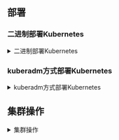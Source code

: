 ## 部署

### 二进制部署Kubernetes

<details>
<summary>二进制部署Kubernetes</summary>

> 

准备环境

```
1、关闭防⽕墙和selinux
2、关闭交换空间：
临时关闭：swapoff -a
永久关闭：
vi /etc/fstab
找到如下内容：注释或删除
#/dev/sdX none swap sw 0 0
3、做域名解析
vi etc/hosts
192.168.209.143 k8s-master
192.168.209.11 k8s-node1
192.168.209.12 k8s-node2
```

#### k8s-master

<details>
<summary>k8s-master</summary>

> 

1、下载cfssl工具

```
wget https://pkg.cfssl.org/R1.2/cfssl_linux-amd64
wget https://pkg.cfssl.org/R1.2/cfssljson_linux-amd64
wget https://pkg.cfssl.org/R1.2/cfssl-certinfo_linux-amd64
```

1-1、授予权限

```
chmod +x cfssl_linux-amd64 cfssljson_linux-amd64 cfssl-certinfo_linux-amd64
```

1-2、移动目录

```
mv cfssl_linux-amd64 /usr/local/bin/cfssl
mv cfssljson_linux-amd64 /usr/local/bin/cfssljson
mv cfssl-certinfo_linux-amd64 /usr/local/bin/cfssl-certinfo
```

1-3、生成etcd证书

```
mkdir cert
cd cert/
```

> vim ca-config.json

```
{
 "signing": {
   "default": {
     "expiry": "87600h"
   },
   "profiles": {
     "www": {
       "expiry": "87600h",
       "usages": [
         "signing",
         "key encipherment",
         "server auth",
         "client auth"
       ]
     }
   }
 }
}
```

> vim ca-csr.json

```
{
    "CN": "etcd CA",
    "key": {
        "algo": "rsa",
        "size": 2048
    },
    "names": [
        {
            "C": "CN",
            "L": "Beijing",
            "ST": "Beijing"
        }
    ]
}
```

> vim server-csr.json

```
{
    "CN": "etcd",
    "hosts": [
        "192.168.209.143",
        "192.168.209.11",
        "192.168.209.12"
    ],
    "key": {
        "algo": "rsa",
        "size": 2048
    },
    "names": [
        {
            "C": "CN",
            "L": "BeiJing",
            "ST": "BeiJing"
        }
    ]
}
```

1-4、生成ca证书

```
cfssl gencert -initca ca-csr.json | cfssljson -bare ca -
```

```
cfssl gencert -ca=ca.pem -ca-key=ca-key.pem -config=ca-config.json -profile=www server-csr.json | cfssljson -bare server
```

```
效果示例：
[root@k8s-master cert] ls *pem
ca-key.pem ca.pem server-key.pem server.pem

server.pem 要用的证书
server-key.pem 要用的私钥
```

</details>

#### k8s-master & k8s-node

<details>
<summary>k8s-master & k8s-node</summary>

> 

1、安装Etcd

```
wget https://github.com/etcd-io/etcd/releases/download/v3.2.12/etcd-v3.2.12-linux-amd64.tar.gz
```

```
mkdir /opt/etcd/{bin,cfg,ssl} -p 
tar zxvf etcd-v3.2.12-linux-amd64.tar.gz
mv etcd-v3.2.12-linux-amd64/{etcd,etcdctl} /opt/etcd/bin/
```

1-1、编写配置文件

> vim /opt/etcd/cfg/etcd

```
#[Member]
ETCD_NAME="etcd01"
ETCD_DATA_DIR="/var/lib/etcd/default.etcd"
ETCD_LISTEN_PEER_URLS="https://192.168.209.143:2380"
ETCD_LISTEN_CLIENT_URLS="https://192.168.209.143:2379"
#[Clustering]
ETCD_INITIAL_ADVERTISE_PEER_URLS="https://192.168.209.143:2380"
ETCD_ADVERTISE_CLIENT_URLS="https://192.168.209.143:2379"
ETCD_INITIAL_CLUSTER="etcd01=https://192.168.209.143:2380,etcd02=https://192.168.209.11:2380,etcd03=https://192.168.209.12:2380"
ETCD_INITIAL_CLUSTER_TOKEN="etcd-cluster"
ETCD_INITIAL_CLUSTER_STATE="new"
```

**解释：**

```
#[Member]
ETCD_NAME="etcd01" #节点名称，各个节点不能相同
ETCD_DATA_DIR="/var/lib/etcd/default.etcd"
ETCD_LISTEN_PEER_URLS="https://192.168.209.143:2380" #写每个节点自己的ip
ETCD_LISTEN_CLIENT_URLS="https://192.168.209.143:2379" #写每个节点自己的ip
#[Clustering]
ETCD_INITIAL_ADVERTISE_PEER_URLS="https://192.168.209.143:2380" #写每个节点的ip
ETCD_ADVERTISE_CLIENT_URLS="https://192.168.209.143:2379" #写每个节点的ip
ETCD_INITIAL_CLUSTER="etcd01=https://192.168.209.143:2380,etcd02=https://192.168.209.11:2380,etcd03=https://192.168.209.12:2380"
ETCD_INITIAL_CLUSTER_TOKEN="etcd-cluster"
ETCD_INITIAL_CLUSTER_STATE="new"

* ETCD_NAME 节点名称,每个节点名称不⼀样
* ETCD_DATA_DIR 存储数据⽬录(他是⼀个数据库，不是存在内存的，存在硬盘中的，所有和k8s
有关的信息都会存到etcd⾥面的)
* ETCD_LISTEN_PEER_URLS 集群通信监听地址
* ETCD_LISTEN_CLIENT_URLS 客户端访问监听地址
* ETCD_INITIAL_ADVERTISE_PEER_URLS 集群通告地址
* ETCD_ADVERTISE_CLIENT_URLS 客户端通告地址
* ETCD_INITIAL_CLUSTER 集群节点地址
* ETCD_INITIAL_CLUSTER_TOKEN 集群Token
* ETCD_INITIAL_CLUSTER_STATE 加⼊集群的当前状态，new是新集群，existing表示加⼊已有集群
```

1-2、配置systemctl管理Etcd

> vim /usr/lib/systemd/system/etcd.service

```
[Unit]
Description=Etcd Server
After=network.target
After=network-online.target
Wants=network-online.target
[Service]
Type=notify
EnvironmentFile=/opt/etcd/cfg/etcd
ExecStart=/opt/etcd/bin/etcd \
--name=${ETCD_NAME} \
--data-dir=${ETCD_DATA_DIR} \
--listen-peer-urls=${ETCD_LISTEN_PEER_URLS} \
--listen-client-urls=${ETCD_LISTEN_CLIENT_URLS},http://127.0.0.1:2379 \
--advertise-client-urls=${ETCD_ADVERTISE_CLIENT_URLS} \
--initial-advertise-peer-urls=${ETCD_INITIAL_ADVERTISE_PEER_URLS} \
--initial-cluster=${ETCD_INITIAL_CLUSTER} \
--initial-cluster-token=${ETCD_INITIAL_CLUSTER_TOKEN} \
--initial-cluster-state=new \
--cert-file=/opt/etcd/ssl/server.pem \
--key-file=/opt/etcd/ssl/server-key.pem \
--peer-cert-file=/opt/etcd/ssl/server.pem \
--peer-key-file=/opt/etcd/ssl/server-key.pem \
--trusted-ca-file=/opt/etcd/ssl/ca.pem \
--peer-trusted-ca-file=/opt/etcd/ssl/ca.pem
Restart=on-failure
LimitNOFILE=65536
[Install]
WantedBy=multi-user.target
```

1、k8s-master传输证书

```
cd /root/cert/
cp ca*pem server*pem /opt/etcd/ssl
scp ca*pem server*pem k8s-node1:/opt/etcd/ssl
scp ca*pem server*pem k8s-node2:/opt/etcd/ssl
```

2、全部设置开机启动

```
systemctl daemon-reload
systemctl start etcd
systemctl enable etcd
```

3、检查Etcd集群状态

```
/opt/etcd/bin/etcdctl --ca-file=/opt/etcd/ssl/ca.pem --cert-file=/opt/etcd/ssl/server.pem --key-file=/opt/etcd/ssl/server-key.pem --endpoints="https://192.168.209.143:2379,https://192.168.209.11:2379,https://192.168.209.12:2379" cluster-health
```

**成功示例：**

```
member 7bf5e8410987571e is healthy: got healthy result from https://192.168.209.12:2379
member b9b1e4107f37b0bc is healthy: got healthy result from https://192.168.209.11:2379
member b9e4274e43b72901 is healthy: got healthy result from https://192.168.209.143:2379
cluster is healthy
```

</details>

#### 部署flannel网络插件

<details>
<summary>部署flannel网络插件</summary>

> 

> 在node节点部署，如果没有在master部署应用，那就不要在master部署flannel，他是用来给所有 的容器用来通信的。

1、将生成的证书copy到剩下的机器上面

```
scp -r /root/cert/ k8s-node1:/root/
```

```
cd cert
```

2、使用 etcdctl 命令设置 flannel 的网络配置在 etcd 中

```
/opt/etcd/bin/etcdctl --ca-file=ca.pem --cert-file=server.pem --key-file=server-key.pem --endpoints="https://192.168.209.143:2379,https://192.168.209.11:2379,https://192.168.209.12:2379" set /coreos.com/network/config '{ "Network": "172.17.0.0/16", "Backend": { "Type": "vxlan" } }'
```

**以下步骤在规划的每个node节点都操作。**

3、下载Flannel插件安装包

```
wget https://github.com/coreos/flannel/releases/download/v0.10.0/flannel-v0.10.0-linux-amd64.tar.gz
tar zxvf flannel-v0.10.0-linux-amd64.tar.gz
mkdir -pv /opt/kubernetes/bin
mv flanneld mk-docker-opts.sh /opt/kubernetes/bin
```

4、配置Flannel

```
mkdir -p /opt/kubernetes/cfg/
vim /opt/kubernetes/cfg/flanneld
```

```
cat /opt/kubernetes/cfg/flanneld

FLANNEL_OPTIONS="--etcd-endpoints=https://192.168.209.143:2379,https://192.168.209.11:2379,https://192.168.209.12:2379 -etcd-cafile=/opt/etcd/ssl/ca.pem -etcd-certfile=/opt/etcd/ssl/server.pem -etcd-keyfile=/opt/etcd/ssl/server-key.pem"
```

5、配置systemctl启动Flannel

```
vim /usr/lib/systemd/system/flanneld.service

[Unit]
Description=Flanneld overlay address etcd agent
After=network-online.target network.target
Before=docker.service
[Service]
Type=notify
EnvironmentFile=/opt/kubernetes/cfg/flanneld
ExecStart=/opt/kubernetes/bin/flanneld --ip-masq $FLANNEL_OPTIONS
ExecStartPost=/opt/kubernetes/bin/mk-docker-opts.sh -k DOCKER_NETWORK_OPTIONS -d /run/flannel/subnet.env
Restart=on-failure

[Install]
WantedBy=multi-user.target
```

6、配置Docker的启动项

> 配置Docker启动指定⼦网段：可以将源文件直接覆盖掉

```
vim /usr/lib/systemd/system/docker.service

[Unit]
Description=Docker Application Container Engine
Documentation=https://docs.docker.com
After=network-online.target firewalld.service
Wants=network-online.target
[Service]
Type=notify
EnvironmentFile=/run/flannel/subnet.env
ExecStart=/usr/bin/dockerd $DOCKER_NETWORK_OPTIONS
ExecReload=/bin/kill -s HUP $MAINPID
LimitNOFILE=infinity
LimitNPROC=infinity
LimitCORE=infinity
TimeoutStartSec=0
Delegate=yes
KillMode=process
Restart=on-failure
StartLimitBurst=3
StartLimitInterval=60s
[Install]
WantedBy=multi-user.target
```

7、重启flannel和docker

```
systemctl daemon-reload
systemctl start flanneld
systemctl enable flanneld etcd docker
systemctl restart docker
```

8、测试

```
node1 :
$ ip -a
找到docker的地址，去node2 ping

node2 :
$ ip -a
找到docker 地址  去node1 ping
```

</details>

#### 在Master节点部署组件

<details>
<summary>在Master节点部署组件</summary>

> 

##### 准备证书

<details>
<summary>准备证书</summary>

> 

> 部署Kubernetes之前⼀定要确保etcd、flannel、docker是正常工作的，否则先解决问题再继续。
> 检查etcd：
> /opt/etcd/bin/etcdctl --ca-file=/opt/etcd/ssl/ca.pem --cert-file=/opt/etcd/ssl/server.pem --key-file=/opt/etcd/ssl/server-key.pem --endpoints="https://192.168.209.143:2379,https://192.168.209.11:2379,https://192.168.209.12:2379" cluster-health

1、生成证书（给api-server创建的证书，别的服务访问api-server的时候需要通过证书认证
）

```
mkdir -p /opt/crt/
cd /opt/crt/
vim ca-config.json

{
    "signing": {
        "default": {
            "expiry": "87600h"
        },
        "profiles": {
            "kubernetes": {
                "expiry": "87600h",
                "usages": [
                    "signing",
                    "key encipherment",
                    "server auth",
                    "client auth"
                ]
            }
        }
    }
}
```

```
vim ca-csr.json  #定义生产签名所需要的信息参数

{
    "CN": "kubernetes",
    "key": {
        "algo": "rsa",
        "size": 2048
    },
    "names": [
        {
            "C": "CN",
            "L": "Beijing",
            "ST": "Beijing",
            "O": "k8s",
            "OU": "System"
        }
    ]
}
```

2、生产ca证书和私钥

```
cfssl gencert -initca ca-csr.json | cfssljson -bare ca -
```

3、生成apiserver证书

```
vim server-csr.json

{
    "CN": "kubernetes",
    "hosts": [
        "10.0.0.1", 	#这是后⾯dns要使用的虚拟网络的网关，不用改，就用这个切忌
        "127.0.0.1",
        "192.168.209.143", 	# master的IP地址。
        "192.168.209.11",
        "192.168.209.12",
        "kubernetes",
        "kubernetes.default",
        "kubernetes.default.svc",
        "kubernetes.default.svc.cluster",
        "kubernetes.default.svc.cluster.local"
    ],
    "key": {
        "algo": "rsa",
        "size": 2048
    },
    "names": [
        {
            "C": "CN",
            "L": "BeiJing",
            "ST": "BeiJing",
            "O": "k8s",
            "OU": "System"
        }
    ]
}
```

```
cfssl gencert -ca=ca.pem -ca-key=ca-key.pem -config=ca-config.json -profile=kubernetes server-csr.json | cfssljson -bare server
```

4、生成kube-proxy证书

```
vim kube-proxy-csr.json

{
    "CN": "system:kube-proxy",
    "hosts": [],
    "key": {
        "algo": "rsa",
        "size": 2048
    },
    "names": [
        {
            "C": "CN",
            "L": "BeiJing",
            "ST": "BeiJing",
            "O": "k8s",
            "OU": "System"
        }
    ]
}
```

```
cfssl gencert -ca=ca.pem -ca-key=ca-key.pem -config=ca-config.json -profile=kubernetes kube-proxy-csr.json | cfssljson -bare kube-proxy
```

最终效果：

```
[root@master crt]# ls *.pem

ca-key.pem  ca.pem  kube-proxy-key.pem  kube-proxy.pem  server-key.pem  server.pem
```

</details>

##### master节点部署apiserver组件

<details>
<summary>master节点部署apiserver组件</summary>

> 

1、下载二进制包

```
wget https://dl.k8s.io/v1.11.10/kubernetes-server-linux-amd64.tar.gz
mkdir /opt/kubernetes/{bin,cfg,ssl} -pv
tar zxvf kubernetes-server-linux-amd64.tar.gz

cd kubernetes/server/bin
cp kube-apiserver kube-scheduler kube-controller-manager kubectl /opt/kubernetes/bin

因为在本机生成的证书 直接拷贝即可
cp /opt/crt/*.pem /opt/kubernetes/ssl/
```

2、创建token文件

```
cd /opt/kubernetes/cfg/
vim token.csv

674c457d4dcf2eefe4920d7dbb6b0ddc,kubelet-bootstrap,10001,"system:kubelet-bootstrap"
第⼀列：随机字符串，自⼰可生成
第二列：用户名
第三列：UID
第四列：用户组
```

3、创建apiserver配置文件

```
cd /opt/kubernetes/cfg
vim kube-apiserver	#不要有多余空格换行等

KUBE_APISERVER_OPTS="--logtostderr=true \
--v=4 \
--etcd-servers=https://192.168.209.143:2379,https://192.168.209.11:2379,https://192.168.209.12:2379 \
--bind-address=192.168.209.143 \#master的ip地址，就是安装api-server的机器地址
--secure-port=6443 \
--advertise-address=192.168.209.143 \
--allow-privileged=true \
--service-cluster-ip-range=10.0.0.0/24 \ #这里就用这个网段切记不要修改
--enable-admission-plugins=NamespaceLifecycle,LimitRanger,ServiceAccount,ResourceQuota,NodeRestriction \
--authorization-mode=RBAC,Node \
--enable-bootstrap-token-auth \
--token-auth-file=/opt/kubernetes/cfg/token.csv \
--service-node-port-range=30000-50000 \
--tls-cert-file=/opt/kubernetes/ssl/server.pem \
--tls-private-key-file=/opt/kubernetes/ssl/server-key.pem \
--client-ca-file=/opt/kubernetes/ssl/ca.pem \
--service-account-key-file=/opt/kubernetes/ssl/ca-key.pem \
--etcd-cafile=/opt/etcd/ssl/ca.pem \
--etcd-certfile=/opt/etcd/ssl/server.pem \
--etcd-keyfile=/opt/etcd/ssl/server-key.pem"
```

```
参数说明：

* --logtostderr 启用⽇志 
* --v ⽇志等级 
* --etcd-servers etcd集群地址 
* --bind-address 监听地址 
* --secure-port https安全端⼝ 
* --advertise-address 集群通告地址 
* --allow-privileged 启用授权 
* --service-cluster-ip-range Service虚拟IP地址段 
* --enable-admission-plugins 准⼊控制模块 
* --authorization-mode 认证授权，启用RBAC授权和节点自管理 
* --enable-bootstrap-token-auth 启用TLS bootstrap功能，后面会讲到 
* --token-auth-file token文件 
* --service-node-port-range Service Node类型默认分配端⼝范围
```

4、systemd管理apiserver

```
cd /usr/lib/systemd/system
vim kube-apiserver.service

[Unit]
Description=Kubernetes API Server
Documentation=https://github.com/kubernetes/kubernetes

[Service]
EnvironmentFile=-/opt/kubernetes/cfg/kube-apiserver
ExecStart=/opt/kubernetes/bin/kube-apiserver $KUBE_APISERVER_OPTS
Restart=on-failure

[Install]
WantedBy=multi-user.target
```

```
systemctl daemon-reload
systemctl enable kube-apiserver
systemctl start kube-apiserver
systemctl status kube-apiserver
```

</details>

##### master节点部署schduler组件

<details>
<summary>master节点部署schduler组件</summary>

> 

1、创建schduler配置文件

```
vim /opt/kubernetes/cfg/kube-scheduler

KUBE_SCHEDULER_OPTS="--logtostderr=true \
--v=4 \
--master=127.0.0.1:8080 \
--leader-elect"
```

```
参数说明：
* --master 连接本地apiserver
* --leader-elect 当该组件启动多个时，自动选举（HA）
```

2、systemd管理schduler组件

```
cd /usr/lib/systemd/system/
vim kube-scheduler.service

[Unit]
Description=Kubernetes Scheduler
Documentation=https://github.com/kubernetes/kubernetes
[Service]
EnvironmentFile=/opt/kubernetes/cfg/kube-scheduler
ExecStart=/opt/kubernetes/bin/kube-scheduler $KUBE_SCHEDULER_OPTS
Restart=on-failure
[Install]
WantedBy=multi-user.target
```

3、启动

```
systemctl daemon-reload
systemctl enable kube-scheduler
systemctl start kube-scheduler
systemctl status kube-scheduler
```

</details>

##### master节点部署controller-manager组件

<details>
<summary>master节点部署controller-manager组件</summary>

> 

1、创建controller-manager配置文件

```
cd /opt/kubernetes/cfg/
vim kube-controller-manager

KUBE_CONTROLLER_MANAGER_OPTS="--logtostderr=true \
--v=4 \
--master=127.0.0.1:8080 \
--leader-elect=true \
--address=127.0.0.1 \
--service-cluster-ip-range=10.0.0.0/24 \	#这是后⾯dns要使用的虚拟网络，不用改，就用这个 切忌
--cluster-name=kubernetes \
--cluster-signing-cert-file=/opt/kubernetes/ssl/ca.pem \
--cluster-signing-key-file=/opt/kubernetes/ssl/ca-key.pem \
--root-ca-file=/opt/kubernetes/ssl/ca.pem \
--service-account-private-key-file=/opt/kubernetes/ssl/ca-key.pem"
```

2、systemd管理controller-manager组件

```
cd /usr/lib/systemd/system/
vim kube-controller-manager.service

[Unit]
Description=Kubernetes Controller Manager
Documentation=https://github.com/kubernetes/kubernetes
[Service]
EnvironmentFile=-/opt/kubernetes/cfg/kube-controller-manager
ExecStart=/opt/kubernetes/bin/kube-controller-manager $KUBE_CONTROLLER_MANAGER_OPTS
Restart=on-failure
[Install]
WantedBy=multi-user.target
```

3、启动

```
systemctl daemon-reload
systemctl enable kube-controller-manager
systemctl start kube-controller-manager
systemctl status kube-controller-manager.service
```

4、通过kubectl⼯具查看当前集群组件状态

```
[root@master system]# /opt/kubernetes/bin/kubectl get cs
```

效果示例：

```
NAME                 STATUS    MESSAGE              ERROR
controller-manager   Healthy   ok
scheduler            Healthy   ok
etcd-1               Healthy   {"health": "true"}
etcd-0               Healthy   {"health": "true"}
etcd-2               Healthy   {"health": "true"}
```

</details>

</details>

### 在Node节点部署组件

<details>
<summary>在Node节点部署组件</summary>

> 

#### 前置准备

<details>
<summary>前置准备</summary>

> 

**下面这些操作在master节点完成**

1、将kubelet-bootstrap用户绑定到系统集群⻆⾊

```
ln -s /opt/kubernetes/bin/kubectl  /usr/bin/kubectl
```

```
/opt/kubernetes/bin/kubectl create clusterrolebinding kubelet-bootstrap --clusterrole=system:node-bootstrapper --user=kubelet-bootstrap
```

2、创建kubeconfig文件

```
cd /opt/crt/
```

```
KUBE_APISERVER="https://192.168.209.143:6443" 
BOOTSTRAP_TOKEN=674c457d4dcf2eefe4920d7dbb6b0ddc

写你master的ip地址，集群中就写负载均衡的ip地址
```

3、设置集群参数

```
/opt/kubernetes/bin/kubectl config set-cluster kubernetes --certificate-authority=ca.pem --embed-certs=true --server=${KUBE_APISERVER}  --kubeconfig=bootstrap.kubeconfig
```

4、设置客户端认证参数

```
/opt/kubernetes/bin/kubectl config set-credentials kubelet-bootstrap --token=${BOOTSTRAP_TOKEN} --kubeconfig=bootstrap.kubeconfig
```

5、设置上下文参数

```
/opt/kubernetes/bin/kubectl config set-context default  --cluster=kubernetes  --user=kubelet-bootstrap --kubeconfig=bootstrap.kubeconfig
```

6、设置默认上下文

```
/opt/kubernetes/bin/kubectl config use-context default --kubeconfig=bootstrap.kubeconfig
```

7、创建kube-proxy kubeconfig文件

```
/opt/kubernetes/bin/kubectl config set-cluster kubernetes  --certificate-authority=ca.pem  --embed-certs=true  --server=${KUBE_APISERVER}  --kubeconfig=kube-proxy.kubeconfig
```

```
/opt/kubernetes/bin/kubectl config set-credentials kube-proxy  --client-certificate=kube-proxy.pem  --client-key=kube-proxy-key.pem  --embed-certs=true  --kubeconfig=kube-proxy.kubeconfig
```

```
/opt/kubernetes/bin/kubectl config set-context default --cluster=kubernetes --user=kube-proxy --kubeconfig=kube-proxy.kubeconfig
```

```
/opt/kubernetes/bin/kubectl config use-context default --kubeconfig=kube-proxy.kubeconfig
```

**效果示例：**

```
ls *.kubeconfig

bootstrap.kubeconfig kube-proxy.kubeconfig
```

8、将这两个 kubeconfig 文件拷贝到 Node 节点 /opt/kubernetes/cfg ⽬录下

```
scp *.kubeconfig k8s-node1:/opt/kubernetes/cfg/
```

</details>

#### 部署kubelet组件

<details>
<summary>部署kubelet组件</summary>

> 

1、将master中下载的二进制包中的kubelet和kube-proxy拷贝到node节点/opt/kubernetes/bin⽬录下

```
cd /root/kubernetes/server/bin/
scp kubelet kube-proxy k8s-node1:/opt/kubernetes/bin/
```

**下面这些操作在node节点完成**
2、创建kubelet配置文件

```
vim /opt/kubernetes/cfg/kubelet

KUBELET_OPTS="--logtostderr=true \
--v=4 \
--hostname-override=192.168.209.11 \	#每个节点自⼰的ip地址
--kubeconfig=/opt/kubernetes/cfg/kubelet.kubeconfig \
--bootstrap-kubeconfig=/opt/kubernetes/cfg/bootstrap.kubeconfig \
--config=/opt/kubernetes/cfg/kubelet.config \
--cert-dir=/opt/kubernetes/ssl \
--pod-infra-container-image=registry.cn-hangzhou.aliyuncs.com/google-containers/pause-amd64:3.0"	#这个镜像需要提前下载
```

```
下载镜像：
docker pull registry.cn-hangzhou.aliyuncs.com/google-containers/pause-amd64:3.0
```

```
参数说明：
--hostname-override 在集群中显示的主机名
--kubeconfig 指定kubeconfig文件位置，会自动生成
--bootstrap-kubeconfig 指定刚才生成的bootstrap.kubeconfig文件
--cert-dir 颁发证书存放位置
--pod-infra-container-image 管理Pod网络的镜像
```

3、kubelet.config配置

> /opt/kubernetes/cfg/kubelet.config配置

```
vim /opt/kubernetes/cfg/kubelet.config

kind: KubeletConfiguration
apiVersion: kubelet.config.k8s.io/v1beta1
address: 192.168.209.11 #写你机器的ip地址
port: 10250
readOnlyPort: 10255
cgroupDriver: cgroupfs
clusterDNS: ["10.0.0.2"] #不要改，就是这个ip地址
clusterDomain: cluster.local.
failSwapOn: false
authentication:
anonymous:
enabled: true
webhook:
enabled: false
```

4、systemd管理kubelet组件

```
vim /usr/lib/systemd/system/kubelet.service

[Unit]
Description=Kubernetes Kubelet
After=docker.service
Requires=docker.service
[Service]
EnvironmentFile=/opt/kubernetes/cfg/kubelet
ExecStart=/opt/kubernetes/bin/kubelet $KUBELET_OPTS
Restart=on-failure
KillMode=process
[Install]
WantedBy=multi-user.target
```

5、启动kubelet

```
systemctl daemon-reload
systemctl enable kubelet
systemctl start kubelet
```

6、查看申请加入集群的节点

```
/opt/kubernetes/bin/kubectl get csr

NAME                                                   AGE       REQUESTOR           CONDITION
node-csr-3Qm5ndW4_aKjhhWSKhLhSfGw_tq04C6pkTG0gEDLpJ0   11s       kubelet-bootstrap   Pending
node-csr-ldXf2ozPyVVGz8Hs5ND8njKmbQ7kFO5nvVitVPgAKIA   7m        kubelet-bootstrap   Pending
```

7、master审批通过允许加入集群

> 启动后还没加⼊到集群中，需要手动允许该节点才可以。在Master节点查看请求签名的Node

```
/opt/kubernetes/bin/kubectl certificate approve XXXXID

xxxid 指的是上一步的NAME这⼀列
```

8、再次检查证书签名状态

```
/opt/kubernetes/bin/kubectl get csr

NAME                                                   AGE       REQUESTOR           CONDITION
node-csr-3Qm5ndW4_aKjhhWSKhLhSfGw_tq04C6pkTG0gEDLpJ0   3m        kubelet-bootstrap   Approved,Issued
node-csr-ldXf2ozPyVVGz8Hs5ND8njKmbQ7kFO5nvVitVPgAKIA   10m       kubelet-bootstrap   Approved,Issued

输出中可以看到，两个证书签名请求（CSR）的状态都已经变为 Approved,Issued。这意味着这些 CSR 不仅已经被批准，而且相应的证书也已经被签发并可以供节点使用。

现在，可以检查相应的节点是否已经成功加入到 Kubernetes 集群中，并且状态是否为 Ready。使用以下命令来查看集群中的节点状态：
```

9、查看集群节点信息

```
/opt/kubernetes/bin/kubectl get node

NAME             STATUS    ROLES     AGE       VERSION
192.168.209.11   Ready     <none>    3m        v1.11.10
192.168.209.12   Ready     <none>    3m        v1.11.10
```

</details>

#### 部署kube-proxy组件

<details>
<summary>部署kube-proxy组件</summary>

> 

**在所有node节点进行**

1、创建kube-proxy配置文件

```
vim /opt/kubernetes/cfg/kube-proxy

KUBE_PROXY_OPTS="--logtostderr=true \
--v=4 \
--hostname-override=192.168.209.143 \	#写每个node节点ip
--cluster-cidr=10.0.0.0/24 \	#不要改，就是这个ip
--kubeconfig=/opt/kubernetes/cfg/kube-proxy.kubeconfig"
```

2、systemd管理kube-proxy组件

```
cd /usr/lib/systemd/system
vim  /usr/lib/systemd/system/kube-proxy.service

[Unit]
Description=Kubernetes Proxy
After=network.target
[Service]
EnvironmentFile=-/opt/kubernetes/cfg/kube-proxy
ExecStart=/opt/kubernetes/bin/kube-proxy $KUBE_PROXY_OPTS
Restart=on-failure
[Install]
WantedBy=multi-user.target
```

3、启动

```
systemctl daemon-reload
systemctl enable kube-proxy
systemctl start kube-proxy
```

4、在master查看集群状态

```
/opt/kubernetes/bin/kubectl get node

NAME             STATUS    ROLES     AGE       VERSION
192.168.209.11   Ready     <none>    5h        v1.11.10
192.168.209.12   Ready     <none>    5h        v1.11.10
```

5、查看集群组件的状态

```
opt/kubernetes/bin/kubectl get cs

NAME                 STATUS    MESSAGE              ERROR
controller-manager   Healthy   ok
scheduler            Healthy   ok
etcd-1               Healthy   {"health": "true"}
etcd-2               Healthy   {"health": "true"}
etcd-0               Healthy   {"health": "true"}
```

</details>

#### 部署Dashboard（Web UI）

<details>
<summary>部署Dashboard（Web UI）</summary>

> 

1、部署Pod，提供Web服务

```
mkdir webui
cd webui/
vim dashboard-deployment.yaml

apiVersion: apps/v1beta2
kind: Deployment
metadata:
  name: kubernetes-dashboard
  namespace: kube-system
  labels:
    k8s-app: kubernetes-dashboard
    kubernetes.io/cluster-service: "true"
    addonmanager.kubernetes.io/mode: Reconcile
spec:
  selector:
    matchLabels:
      k8s-app: kubernetes-dashboard
  template:
    metadata:
      labels:
        k8s-app: kubernetes-dashboard
      annotations:
        scheduler.alpha.kubernetes.io/critical-pod: ''
    spec:
      serviceAccountName: kubernetes-dashboard
      containers:
        - name: kubernetes-dashboard
          image: registry.cn-hangzhou.aliyuncs.com/kube_containers/kubernetes-dashboard-amd64:v1.8.1
          resources:
            limits:
              cpu: 100m
              memory: 300Mi
            requests:
              cpu: 100m
              memory: 100Mi
          ports:
            - containerPort: 9090
              protocol: TCP
          livenessProbe:
            httpGet:
              scheme: HTTP
              path: /
              port: 9090
            initialDelaySeconds: 30
            timeoutSeconds: 30
      tolerations:
        - key: "CriticalAddonsOnly"
          operator: "Exists"
```

2、授权访问apiserver获取信息

```
vim dashboard-rbac.yaml

apiVersion: v1
kind: ServiceAccount
metadata:
  labels:
    k8s-app: kubernetes-dashboard
    addonmanager.kubernetes.io/mode: Reconcile
  name: kubernetes-dashboard
  namespace: kube-system

---

kind: ClusterRoleBinding
apiVersion: rbac.authorization.k8s.io/v1beta1
metadata:
  name: kubernetes-dashboard-minimal
  namespace: kube-system
  labels:
    k8s-app: kubernetes-dashboard
    addonmanager.kubernetes.io/mode: Reconcile
roleRef:
  apiGroup: rbac.authorization.k8s.io
  kind: ClusterRole
  name: cluster-admin
subjects:
  - kind: ServiceAccount
    name: kubernetes-dashboard
    namespace: kube-system
[root@k8s-master webui]# cat dashboard-service.yaml
apiVersion: v1
kind: Service
metadata:
  name: kubernetes-dashboard
  namespace: kube-system
  labels:
    k8s-app: kubernetes-dashboard
    kubernetes.io/cluster-service: "true"
    addonmanager.kubernetes.io/mode: Reconcile
spec:
  type: NodePort
  selector:
    k8s-app: kubernetes-dashboard
  ports:
    - port: 80
      targetPort: 9090
```

3、发布服务，提供对外访问

```
/opt/kubernetes/bin/kubectl create -f dashboard-rbac.yaml
/opt/kubernetes/bin/kubectl create -f dashboard-deployment.yaml
/opt/kubernetes/bin/kubectl create -f dashboard-service.yaml
```

4、等待数分钟，查看资源状态，查看名称空间

```
/opt/kubernetes/bin/kubectl get all -n kube-system

NAME READY STATUS RESTARTS 
 AGE
pod/kubernetes-dashboard-d9545b947-442ft 1/1 Running 0 
 21m
NAME TYPE CLUSTER-IP EXTERNAL-IP PORT
(S) AGE
service/kubernetes-dashboard NodePort 10.0.0.143 <none> 80:4
7520/TCP 21m
NAME DESIRED CURRENT UP-TO-DATE A
VAILABLE AGE
deployment.apps/kubernetes-dashboard 1 1 1 1
 21m
NAME DESIRED CURRENT READ
Y AGE
replicaset.apps/kubernetes-dashboard-d9545b947 1 1 1 
 21m
```

5、查看访问端⼝，查看指定命名空间的服务

```
/opt/kubernetes/bin/kubectl get svc -n kube-system

NAME                   TYPE       CLUSTER-IP   EXTERNAL-IP   PORT(S)        AGE
kubernetes-dashboard   NodePort   10.0.0.125   <none>        80:48876/TCP   2m
```

6、测试

```
运行⼀个测试示例--在master节点先安装docker服务
创建⼀个Nginx Web，判断集群是否正常
/opt/kubernetes/bin/kubectl run nginx --image=daocloud.io/nginx --replicas=3
/opt/kubernetes/bin/kubectl expose deployment nginx --port=88 --target-port=80 --type=NodePort
/opt/kubernetes/bin/kubectl delete -f deployment --all
在master上面查看：
查看Pod，Service：
/opt/kubernetes/bin/kubectl get pods #需要等⼀会

NAME READY STATUS RESTARTS AGE
nginx-64f497f8fd-fjgt2 1/1 Running 3 28d
nginx-64f497f8fd-gmstq 1/1 Running 3 28d
nginx-64f497f8fd-q6wk9 1/1 Running 3 28d

查看pod详细信息：
/opt/kubernetes/bin/kubectl describe pod nginx-64f497f8fd-fjgt2
/opt/kubernetes/bin/kubectl get svc

NAME TYPE CLUSTER-IP EXTERNAL-IP PORT(S) 
 AGE
kubernetes ClusterIP 10.0.0.1 <none> 443/TCP 
 28d
nginx NodePort 10.0.0.175 <none> 88:38696/TCP 
 28d

访问nodeip加端⼝
打开浏览器输⼊：http://192.168.209.11:38696
恭喜你，集群部署成功！
```

</details>

</details>

</details>

### kuberadm方式部署Kubernetes

<details>
<summary>kuberadm方式部署Kubernetes</summary>

> 

0、配置yum源

```
cat <<EOF > /etc/yum.repos.d/kubernetes.repo
[kubernetes]
name=Kubernetes
baseurl=https://mirrors.aliyun.com/kubernetes/yum/repos/kubernetes-el7-x86_64
enabled=1
gpgcheck=0
repo_gpgcheck=0
gpgkey=https://mirrors.aliyun.com/kubernetes/yum/doc/yum-key.gpg https://mirrors.aliyun.com/kubernetes/yum/doc/rpm-package-key.gpg
EOF
```

1、获取镜像

> 这里部署k8sv1.19.1版本
> 所有节点都必须有镜像

#### 在所有节点安装kubeadm和kubelet、kubectl

<details>
<summary>在所有节点安装kubeadm和kubelet、kubectlKubernetes</summary>

> 

1、下载1.19.1版本

```
yum install -y kubelet-1.19.1-0.x86_64 kubeadm-1.19.1-0.x86_64 kubectl-1.19.1-0.x86_64 ipvsadm
```

2、加载ipvs相关内核模块

```
modprobe ip_vs && modprobe ip_vs_rr && modprobe ip_vs_wrr && modprobe ip_vs_sh && modprobe nf_conntrack_ipv4
```

3、编辑文件添加开机启动

```
modprobe ip_vs
modprobe ip_vs_rr
modprobe ip_vs_wrr
modprobe ip_vs_sh
modprobe nf_conntrack_ipv4
chmod +x /etc/rc.local
```

4、配置转发相关参数，否则可能会出错

```
cat <<EOF > /etc/sysctl.d/k8s.conf
net.bridge.bridge-nf-call-ip6tables = 1
net.bridge.bridge-nf-call-iptables = 1
vm.swappiness=0
EOF
```

5、使配置生效

```
sysctl --system
```

6、如果net.bridge.bridge-nf-call-iptables报错，加载br_netfilter模块

```
modprobe br_netfilter
sysctl -p /etc/sysctl.d/k8s.conf
```

7、查看是否加载成功

```
lsmod | grep ip_vs
```

</details>

#### 所有主机配置启动kubelet

<details>
<summary>所有主机配置启动kubelet</summary>

> 

1、配置kubelet使用pause镜像

```
DOCKER_CGROUPS=`docker info|grep "Cgroup Driver"|awk '{print $3}'`

获取docker的驱动cgroups（linux提供的资源隔离限制）
设置变量DOCKER_CGROUPS 等于  docker驱动cgroups的值
```

2、配置kubelet的cgroups

```
阿里云的pause镜像
cat >/etc/sysconfig/kubelet<<EOF
KUBELET_EXTRA_ARGS="--cgroup-driver=$DOCKER_CGROUPS --pod-infra-container-image=registry.cn-hangzhou.aliyuncs.com/google_containers/pause-amd64:3.2"
EOF


或者 k8s官网的pause镜像
cat >/etc/sysconfig/kubelet<<EOF
KUBELET_EXTRA_ARGS="--cgroup-driver=$DOCKER_CGROUPS --pod-infra-container-image=k8s.gcr.io/pause:3.2"
EOF


或者直接用没有变量名，直接给cgroup值的
cat >/etc/sysconfig/kubelet<<EOF
KUBELET_EXTRA_ARGS="--cgroup-driver=cgroupfs --pod-infra-container-image=k8s.gcr.io/pause:3.2"
EOF
```

3、启动kubelet

```
systemctl daemon-reload
systemctl enable kubelet && systemctl restart kubelet
systemctl status kubelet

错误是正常现象，因为api-server还没有在master节点上初始化启动
报错误信息：
10⽉ 11 00:26:43 node1 systemd[1]: kubelet.service: main process exited, c
ode=exited, status=255/n/a
10⽉ 11 00:26:43 node1 systemd[1]: Unit kubelet.service entered failed sta
te.
10⽉ 11 00:26:43 node1 systemd[1]: kubelet.service failed.
运行 # journalctl -xefu kubelet 命令查看systemd⽇志才发现，真正的错误是：
 unable to load client CA file /etc/kubernetes/pki/ca.crt: open /etc/ku
bernetes/pki/ca.crt: no such file or directory
这个错误在运⾏kubeadm init 生成CA证书后会被自动解决，此处可先忽略。
简单地说就是在kubeadm init 之前kubelet会不断重启。
```

</details>

#### master节点初始化

<details>
<summary>master节点初始化</summary>

> 

1、初始化

```
kubeadm init --kubernetes-version=v1.19.1 --pod-network-cidr=10.244.0.0/16 --apiserver-advertise-address=192.168.229.11 --ignore-preflight-errors=Swap

apiserver-advertise-address=192.168.229.11 master的ip地址。
--kubernetes-version=v1.19.1 --更具具体版本进行修改
--pod-network-cidr=10.244.0.0/16 我们自定义pod给容器内指定的网段
--ignore-preflight-errors=Swap   忽略swap分区错误（我们已经关闭了swap，此处有没有都可以）
注意在检查⼀下swap分区是否关闭
一回车，就会自动的帮我们准备master运行所需要的组件，从k8s官网下载
```

2、在初始化的时候指定镜像源

```
kubeadm reset
kubeadm init --kubernetes-version=v1.19.1 --pod-network-cidr=10.244.0.0/16 --apiserver-advertise-address=192.168.229.11 --ignore-preflight-errors=Swap --image-repository=registry.aliyuncs.com/google_containers
```

**镜像准备好之后，再次进行初始化，依然拉取失败**

![image](https://github.com/user-attachments/assets/9d51e27a-3924-48e0-87af-7065cde4739a)

```
vim dockerPullv1.19.1.sh

#!/bin/bash
docker pull registry.cn-hangzhou.aliyuncs.com/google_containers/kube-controller-manager:v1.19.1
docker pull registry.cn-hangzhou.aliyuncs.com/google_containers/kube-proxy:v1.19.1
docker pull registry.cn-hangzhou.aliyuncs.com/google_containers/kube-apiserver:v1.19.1
docker pull registry.cn-hangzhou.aliyuncs.com/google_containers/kube-scheduler:v1.19.1
docker pull registry.cn-hangzhou.aliyuncs.com/google_containers/coredns:1.7.0
docker pull registry.cn-hangzhou.aliyuncs.com/google_containers/etcd:3.4.13-0
docker pull registry.cn-hangzhou.aliyuncs.com/google_containers/pause:3.2
```

重新打tag

> 下载完了之后需要将阿里云下载下来的所有镜像打成k8s.gcr.io/kube-controller-manage
> r:v1.19.1这样的tag

```
vim tagv1.19.1.sh

#!/bin/bash
docker tag registry.cn-hangzhou.aliyuncs.com/google_containers/kube-controller-manager:v1.19.1 k8s.gcr.io/kube-controller-manager:v1.19.1
docker tag registry.cn-hangzhou.aliyuncs.com/google_containers/kube-proxy:v1.19.1 k8s.gcr.io/kube-proxy:v1.19.1
docker tag registry.cn-hangzhou.aliyuncs.com/google_containers/kube-apiserver:v1.19.1 k8s.gcr.io/kube-apiserver:v1.19.1
docker tag registry.cn-hangzhou.aliyuncs.com/google_containers/kube-scheduler:v1.19.1 k8s.gcr.io/kube-scheduler:v1.19.1
docker tag registry.cn-hangzhou.aliyuncs.com/google_containers/coredns:1.7.0 k8s.gcr.io/coredns:1.7.0
docker tag registry.cn-hangzhou.aliyuncs.com/google_containers/etcd:3.4.13-0 k8s.gcr.io/etcd:3.4.13-0
docker tag registry.cn-hangzhou.aliyuncs.com/google_containers/pause:3.2 k8s.gcr.io/pause:3.2
```

3、执行脚本

```
chmod +x *.sh
bash dockerPullv1.19.1.sh
bash tagv1.19.1.sh
```

4、Mater重新完成初始化

```
kubeadm reset
kubeadm init --kubernetes-version=v1.19.1 --pod-network-cidr=10.244.0.0/16 --apiserver-advertise-address=192.168.229.11 --ignore-preflight-errors=Swap
```

5、执行Master初始化后的提示配置

```
mkdir -p $HOME/.kube
cp -i /etc/kubernetes/admin.conf $HOME/.kube/config
chown $(id -u):$(id -g) $HOME/.kube/config
```

6、查看node节点

```
kubectl get nodes

NAME STATUS ROLES AGE VERSION
k8s-master NotReady master 2m41s v1.17.4
```

</details>

#### 配置使用网络插件

<details>
<summary>配置使用网络插件</summary>

> 

1、用这个网络插件的配置文件kube-flannelv1.19.1.yaml

```
---
kind: Namespace
apiVersion: v1
metadata:
  name: kube-flannel
  labels:
    k8s-app: flannel
    pod-security.kubernetes.io/enforce: privileged
---
kind: ClusterRole
apiVersion: rbac.authorization.k8s.io/v1
metadata:
  labels:
    k8s-app: flannel
  name: flannel
rules:
- apiGroups:
  - ""
  resources:
  - pods
  verbs:
  - get
- apiGroups:
  - ""
  resources:
  - nodes
  verbs:
  - get
  - list
  - watch
- apiGroups:
  - ""
  resources:
  - nodes/status
  verbs:
  - patch
---
kind: ClusterRoleBinding
apiVersion: rbac.authorization.k8s.io/v1
metadata:
  labels:
    k8s-app: flannel
  name: flannel
roleRef:
  apiGroup: rbac.authorization.k8s.io
  kind: ClusterRole
  name: flannel
subjects:
- kind: ServiceAccount
  name: flannel
  namespace: kube-flannel
---
apiVersion: v1
kind: ServiceAccount
metadata:
  labels:
    k8s-app: flannel
  name: flannel
  namespace: kube-flannel
---
kind: ConfigMap
apiVersion: v1
metadata:
  name: kube-flannel-cfg
  namespace: kube-flannel
  labels:
    tier: node
    k8s-app: flannel
    app: flannel
data:
  cni-conf.json: |
    {
      "name": "cbr0",
      "cniVersion": "0.3.1",
      "plugins": [
        {
          "type": "flannel",
          "delegate": {
            "hairpinMode": true,
            "isDefaultGateway": true
          }
        },
        {
          "type": "portmap",
          "capabilities": {
            "portMappings": true
          }
        }
      ]
    }
  net-conf.json: |
    {
      "Network": "10.244.0.0/16",
      "EnableNFTables": false,
      "Backend": {
        "Type": "vxlan"
      }
    }
---
apiVersion: apps/v1
kind: DaemonSet
metadata:
  name: kube-flannel-ds
  namespace: kube-flannel
  labels:
    tier: node
    app: flannel
    k8s-app: flannel
spec:
  selector:
    matchLabels:
      app: flannel
  template:
    metadata:
      labels:
        tier: node
        app: flannel
    spec:
      affinity:
        nodeAffinity:
          requiredDuringSchedulingIgnoredDuringExecution:
            nodeSelectorTerms:
            - matchExpressions:
              - key: kubernetes.io/os
                operator: In
                values:
                - linux
      hostNetwork: true
      priorityClassName: system-node-critical
      tolerations:
      - operator: Exists
        effect: NoSchedule
      - key: node.kubernetes.io/not-ready
        operator: Exists
        effect: NoSchedule
      serviceAccountName: flannel
      initContainers:
      - name: install-cni-plugin
        image: docker.io/flannel/flannel-cni-plugin:v1.5.1-flannel2
        command:
        - cp
        args:
        - -f
        - /flannel
        - /opt/cni/bin/flannel
        volumeMounts:
        - name: cni-plugin
          mountPath: /opt/cni/bin
      - name: install-cni
        image: docker.io/flannel/flannel:v0.25.6
        command:
        - cp
        args:
        - -f
        - /etc/kube-flannel/cni-conf.json
        - /etc/cni/net.d/10-flannel.conflist
        volumeMounts:
        - name: cni
          mountPath: /etc/cni/net.d
        - name: flannel-cfg
          mountPath: /etc/kube-flannel/
      containers:
      - name: kube-flannel
        image: docker.io/flannel/flannel:v0.25.6
        command:
        - /opt/bin/flanneld
        args:
        - --ip-masq
        - --iface=ens33
        - --kube-subnet-mgr
        resources:
          requests:
            cpu: "100m"
            memory: "50Mi"
        securityContext:
          privileged: false
          capabilities:
            add: ["NET_ADMIN", "NET_RAW"]
        env:
        - name: POD_NAME
          valueFrom:
            fieldRef:
              fieldPath: metadata.name
        - name: POD_NAMESPACE
          valueFrom:
            fieldRef:
              fieldPath: metadata.namespace
        - name: EVENT_QUEUE_DEPTH
          value: "5000"
        volumeMounts:
        - name: run
          mountPath: /run/flannel
        - name: flannel-cfg
          mountPath: /etc/kube-flannel/
        - name: xtables-lock
          mountPath: /run/xtables.lock
      volumes:
      - name: run
        hostPath:
          path: /run/flannel
      - name: cni-plugin
        hostPath:
          path: /opt/cni/bin
      - name: cni
        hostPath:
          path: /etc/cni/net.d
      - name: flannel-cfg
        configMap:
          name: kube-flannel-cfg
      - name: xtables-lock
        hostPath:
          path: /run/xtables.lock
          type: FileOrCreate
```

2、创建flannel网络

```
kubectl apply -f kube-flannelv1.19.1.yaml
kubectl get pod -n kube-system
```

3、查看哪一个pod被分配到哪一个节点

```
kubectl get pod -n kube-system -o wide 

NAME                             READY   STATUS    RESTARTS   AGE   IP               NODE     NOMINATED NODE   READINESS GATES
coredns-f9fd979d6-58xgh          1/1     Running   0          91m   10.244.0.2       master   <none>           <none>
coredns-f9fd979d6-pj6rb          1/1     Running   0          82m   10.244.0.3       master   <none>           <none>
etcd-master                      1/1     Running   0          92m   192.168.229.11   master   <none>           <none>
kube-apiserver-master            1/1     Running   4          92m   192.168.229.11   master   <none>           <none>
kube-controller-manager-master   1/1     Running   15         92m   192.168.229.11   master   <none>           <none>
kube-proxy-sb5zd                 1/1     Running   0          91m   192.168.229.11   master   <none>           <none>
kube-scheduler-master            1/1     Running   16         92m   192.168.229.11   master   <none>           <none>
```

4、获取节点

```
kubectl get node

NAME     STATUS   ROLES    AGE   VERSION
master   Ready    master   94m   v1.19.1
```

</details>

#### 所有node节点加⼊集群

<details>
<summary>所有node节点加⼊集群</summary>

> 

1、配置node节点加⼊集群，如果报错开启ip转发

```
sysctl -w net.ipv4.ip_forward=1
```

```
在所有node节点操作，此命令为初始化master成功后返回的结果
kubeadm join 192.168.229.11:6443 --token 2eo635.zefoh7sqrndzdju6  --discovery-token-ca-cert-hash sha256:20fe16459d5d0f79025be51f7a800af01f7aa1fb5bd3e33b4eb37328facaff07
```

```
如果加入时显示端口占用，再次 kubeadm reset 即可

加入后master一直显示noready，对应的节点 systemctl restart kubelet
```

</details>

</details>

## 集群操作

<details>
<summary>集群操作</summary>

> 

### 查看集群信息

<details>
<summary>查看集群信息</summary>

> 

查看集群信息

```
kubectl get nodes
```

删除节点（⽆效且显示的也可以删除）

> 后期如果 要删除某个节点，为了不增加其他节点的访问压力，先增加一个节点，再删除要删除的节点

```
语法：kubect	delete node 节点名
kubectl delete node k8s-node2
```

```
如果删除后，该节点需要再次加入集群，在master重置token,打印加入的命令
kubeadm token create --print-join-command

拿着打印的命令，再要加入的node节点执行
kubeadm join 192.168.229.11:6443 --token 7saaxa.nc2nvxlwfdzcash2     --discovery-token-ca-cert-hash sha256:f424d840e5699375bb039cbc72e7700ec9234ae0c3be10c4a665ac545c26c5bf
```

单独查看某⼀个节点(节点名称可以用空格隔开写多个)

```
kubectl get node k8s-node1
```

查看node的详细信息

```
kubectl describe node k8s-node1

Name: k8s-node1
Roles: <none>
...
 -------- -------- ------
 Allocated resources:
  (Total limits may be over 100 percent, i.e., overcommitted.)
  Resource           Requests    Limits
  --------           --------    ------
  cpu                200m (10%)  100m (5%)
  memory             100Mi (2%)  50Mi (1%)
  ephemeral-storage  0 (0%)      0 (0%)
  hugepages-1Gi      0 (0%)      0 (0%)
  hugepages-2Mi      0 (0%)      0 (0%)

#注意:最后被查看的节点名称只能用get nodes⾥⾯查到的name!


cpu

Requests: 200m (10%) — 表示容器请求的 CPU 资源为 200 毫核（milli-cores），即 0.2 个核心，占据了总 CPU 资源的 10%。
Limits: 100m (5%) — 表示容器的 CPU 限制为 100 毫核，即 0.1 个核心，占据了总 CPU 资源的 5%。
memory

Requests: 100Mi (2%) — 表示容器请求的内存资源为 100 MiB，占据了总内存资源的 2%。
Limits: 50Mi (1%) — 表示容器的内存限制为 50 MiB，占据了总内存资源的 1%。
ephemeral-storage

Requests: 0 (0%) — 表示容器请求的临时存储资源为 0。
Limits: 0 (0%) — 表示容器的临时存储限制为 0。
hugepages-1Gi

解释
Requests 是容器启动时 Kubernetes 调度器用来决定节点上可用资源的基础。它代表了容器正常运行所需的最低资源量。
Limits 是容器可以使用的最大资源量。超出这个限制，容器可能会被限制或终止。
```

查看各组件信息

```
service的信息：
kubectl get service

NAME TYPE CLUSTER-IP EXTERNAL-IP PORT(S) AGE
kubernetes ClusterIP 10.96.0.1 <none> 443/TCP 19h

NAME: kubernetes — 这是服务的名称。
TYPE: ClusterIP — 这是服务的类型。ClusterIP 类型的服务只能在集群内部访问，无法从外部直接访问。
CLUSTER-IP: 10.96.0.1 — 这是服务在集群内部的虚拟 IP 地址。它用于将流量路由到服务后端的 Pods。
EXTERNAL-IP: <none> — 这个字段显示为 <none>，意味着该服务没有配置外部 IP，也就是说，外部网络不能直接访问这个服务。ClusterIP 类型的服务默认没有外部 IP。
PORT(S): 443/TCP — 这是服务监听的端口和协议。这里是 TCP 协议的 443 端口。
AGE: 19h — 这是服务创建的时间，从创建到现在已经过去了 19 小时。
```

在不同的namespace⾥⾯查看service

```
kubectl get service -n kube-system -n:namespace
```

查看所有名称空间内的资源

```
kubectl get pods --all-namespaces
```

同时查看多种资源信息

```
kubectl get pod,service -n kube-system
```

查看主节点

```
kubectl cluster-info
```

api查询

```
kubectl api-versions
```

- 创建名称空间

编写yaml文件

```
vim namespace.yaml

--- # yaml开始的标记
apiVersion: v1 #api版本
kind: Namespace #类型---固定的
metadata: #元数据
name: ns-monitor #给命名空间起个名字
labels: #用于给这个 Namespace 添加标签。标签是键值对，可以用于标识、组织和选择资源
name: ns-monitor  # 该namespace的标签

=======================================================

---

apiVersion: v1
kind: Namespace
metadata:
name: ns-monitor
labels:
name: monitor_hah_lale
```

创建资源

```
kubectl apply -f namespace.yml
namespace/ns-monitor created
```

查看资源

```
kubectl get namespace
```

查看某⼀个namespace

```
kubectl get namespace ns-monitor
```

根据标签名查询命名空间

```
kubectl get namespaces --selector=name=monitor_hah_lale
```

查看某个namespace的详细信息

```
kubectl describe namespace ns-monitor
```

修改名称空间的名字

```
不能直接修改，删除原有的命名空间，创建新的命名空间
kubectl create namespace new-namespace-name

删除老的命名空间
kubectl delete namespace ns-monitor

或者 修改yml文件，重新创建
---
apiVersion: v1
kind: Namespace
metadata:
  name: ns-monitor1  # 从ns-monitor 改为 ns-monitor1
  labels:
    name: monitor_hah_lale
```

删除名称空间

```
kubectl delete -f namespace.yml
kubectl delete namespace ns-monitor
```

</details>

### 发布第⼀个容器化应用

<details>
<summary>发布第⼀个容器化应用</summary>

> 

> 说明
> 
> 1. 有镜像
> 2. 部署应用。考虑做不做副本不做副本就是pod，做副本以deployment/RC/DaemonSet⽅式去创建。做了副本访问还需要做⼀>个service，使用访问。
> 3. 作为⼀个应用开发者，⾸先要做的，是制作容器的镜像。
> 4. 有了容器镜像之后，需要按照 Kubernetes 项⽬的规范和要求，将你的镜像组织为它能够"认识"的⽅式，然后提交上去。
>    什么才是 Kubernetes 项⽬能"认识"的⽅式？
> 
> - 就是使用 Kubernetes 的必备技能：编写配置文件。
> - 这些配置文件可以是 YAML 或者 JSON 格式的。
>   Kubernetes 跟 Docker 等很多项⽬最⼤的不同，就在于它不推荐你使用命令⾏的⽅式直接运⾏容器（虽然 Kubernetes 项⽬也⽀持这种⽅式，⽐如：kubectl run），⽽是希望你用 YAML 文件的⽅式，
>   即：把容器的定义、参数、配置，统统记录在⼀个 YAML 文件中，然后用这样⼀句指令把它运⾏起来：

```
kubectl create/apply -f 我的配置文件
```
> 第一创还能create和apply没有什么区别
> 如果第二次创建，修改了yml,apply会更新创建的内容

**编写yaml文件内容如下**

```
vim pod.yml

---
apiVersion: v1 #api版本，⽀持pod的版本
kind: Pod      #Pod，定义类型注意语法开头⼤写
metadata: #元数据
  name: website  #这是pod的名字
  labels:
    name: website_name_pod #⾃定义键值可以是任意内容，但是不能是纯数字
spec: #属性
  containers:  #定义容器
    - name: test-website #容器的名字，可以⾃定义
      #镜像 可以是仓库地址 也可以是本地镜像名称 如nginx:latest
      image: hub.atomgit.com/amd64/nginx:1.25.2-perl 
      ports:
      - containerPort: 80 #容器暴露的端⼝
```

创建pod

```
kubectl apply -f pod.yml
pod/website created
```

查看pod

```
kubectl get pods

NAME READY STATUS RESTARTS AGE
website 1/1 Running 0 74s
==========================================================================
各字段含义：
NAME: Pod的名称
READY: Pod的准备状况，右边的数字表示Pod包含的容器总数⽬，左边的数字表示准备就绪的容器
数⽬
STATUS: Pod的状态
RESTARTS: Pod的重启次数
AGE: Pod的运⾏时间
```

查看pod运⾏在哪台机器上

```
kubectl get pods -o wide
```

查看pods定义的详细信息

```
kubectl get pod website -o yaml -n default -o：output
```

查看kubectl describe ⽀持查询Pod的状态和⽣命周期事件

```
kubectl describe pod website
```

```
1.各字段含义：
Name: Pod的名称
Namespace: Pod的Namespace。
Image(s): Pod使用的镜像
Node: Pod所在的Node。
Start Time: Pod的起始时间
Labels: Pod的Label。
Status: Pod的状态。
Reason: Pod处于当前状态的原因。
Message: Pod处于当前状态的信息。
IP: Pod的PodIP
Replication Controllers: Pod对应的Replication Controller。
===============================
2.Containers:Pod中容器的信息
Container ID: 容器的ID
Image: 容器的镜像
Image ID:镜像的ID
State: 容器的状态
Ready: 容器的准备状况(true表示准备就绪)。
Restart Count: 容器的重启次数统计
Environment Variables: 容器的环境变量
Conditions: Pod的条件，包含Pod准备状况(true表示准备就绪)
Volumes: Pod的数据卷
Events: 与Pod相关的事件列表
=====
⽣命周期：指的是status通过# kubectl get pod
⽣命周期包括：running、Pending、completed、
```

进⼊Pod对应的容器内部

```
kubectl exec -it website /bin/bash
```

删除pod

```
kubectl delete pod pod名1 pod名2	#单个或多个删除
kubectl delete pod --all	#批量删除,删除所有的pod
```

创建pod

```
kubectl apply -f pod.yaml #指定创建pod的yml文件名
kubectl apply -f pod.yaml --validate #想看报错信息，加上--validate参数
```

重新启动基于yaml文件的应用(这⾥并不是重新启动服务)

```
kubectl delete -f XXX.yaml #删除
kubectl apply -f XXX.yaml #创建
```

</details>

### 投射数据卷 Projected Volume

<details>
<summary>投射数据卷 Projected Volume</summary>

> 

#### Secret

<details>
<summary>创建⾃⼰的Secret</summary>

> 

> ⽅式1：使用kubectl create secret命令
> ⽅式2：yaml文件创建Secret

##### 命令⽅式创建secret

> 假如某个Pod要访问数据库，需要用户名密码，分别存放在2个文件中：username.txt，password.txt

```
echo -n 'admin' > ./username.txt
echo -n "sunyaowei1" > password.txt
```

```
kubectl create secret generic db-user-pass --from-file=./username.txt --from-file=./password.txt

创建一个名为db-user-pass的secret ，里面引入的有username.txt 和password.txt
```
查看创建结果

```
kubectl get secret

NAME                  TYPE                                  DATA   AGE
db-user-pass          Opaque                                2      15s
```
查看详细信息

```
kubectl describe secret db-user-pass

Name:         db-user-pass
Namespace:    default
Labels:       <none>
Annotations:  <none>

Type:  Opaque

Data
====
password.txt:  10 bytes
username.txt:  5 bytes
```

> describe指令不会展示secret的实际内容，这是出于对数据的保护的考虑，如果想查看实际内容使用命令：

```
kubectl get secret db-user-pass -o yaml
```

通过字面数据创建secret

```
kubectl create secret generic mysecret \
  --from-literal=name=aglarevv\
  --from-literal=password=123
```

```
kubectl get secret mysecret -o yaml
kubectl describe secret mysecret
```

##### yaml⽅式创建Secret

创建⼀个secret.yaml文件，内容用base64编码:明文显示容易被别⼈发现，这⾥先转码

```
cho -n 'admin' | base64
echo -n '123456' | base64
```

创建⼀个secret.yaml文件，内容用base64编码

```
vim secret.yml

---
apiVersion: v1
kind: Secret
metadata:
  name: mysecret
type: Opaque #模糊
data:
  username: YWRtaW4=
  password: MTIzNDU2
```

```
kubectl apply -f secret.yml secret/mysecret created
```

查看创建的secret

```
kubectl get secret

NAME                  TYPE                                  DATA   AGE
db-user-pass          Opaque                                2      38m
default-token-stcpf   kubernetes.io/service-account-token   3      25h
mysecret              Opaque                                2      54s
```

解析Secret中内容,还是经过编码的---需要解码

```
kubectl get secret mysecret -o yaml

apiVersion: v1
data:
  password: MTIzNDU2
  username: YWRtaW4=
```

```
解码：
echo -n "MTIzNDU2" |base64 --decode
echo -n "YWRtaW4=" |base64 --decode
```

</details>

#### 使用Secret

<details>
<summary>使用Secret</summary>

> 

> 可以把比较敏感的数据创建在secret中
> 创建的时候都是加密的数据，来到容器后，自动解密
> 弊端：
> ​会把整个数据卷的secret映射到指定目录中，
> 如果只想映射secret中的某一个数据，就需要用到映射secret key的方式

##### ⼀个Pod中引用Secret的例⼦

1、创建一个pod

```
vim pod_use_secret.yaml

apiVersion: v1
kind: Pod
metadata:
  name: mypod
spec:
  containers:
  - name: nginx
    image: nginx
    volumeMounts: #数据卷挂载
      - name: foo # 挂载名为foo的数据卷
        mountPath: "/root/" #挂载到容器的/root/目录下
        readOnly: true #挂载的数据只读
  volumes: #数据卷的定义
  - name: foo #卷的名字这个名字自定义
    secret: #卷是直接使用的secret。
      secretName: mysecret #调用刚才定义的secret
```

```
kubectl apply -f pod_use_secret.yaml
```

2、查看pod

```
kubectl get pod

NAME    READY   STATUS    RESTARTS   AGE
mypod   1/1     Running   0          87s
```

3、进入到mypod，查看/root/

```
[root@k8s-master prome]# kubectl exec -it mypod /bin/bash
root@mypod:/# ls /root/
password  username
root@mypod:/# cat /root/password
123456
root@mypod:/# cat /root/username
adminroot
```

##### 映射secret key到指定的路径

1、清除mypod

```
kubectl get pod

NAME    READY   STATUS    RESTARTS   AGE
mypod   1/1     Running   0          7m47s
```

2、修改

```
vim pod_use_secret.yaml

apiVersion: v1
kind: Pod
metadata:
  name: mypod
spec:
  containers:
  - name: nginx
    image: nginx
    volumeMounts: #数据卷挂载
      - name: foo # 挂载名为foo的数据卷
        mountPath: "/root/" #挂载到容器的/root/目录下
        readOnly: true #挂载的数据只读
  volumes: #数据卷的定义
  - name: foo #卷的名字这个名字自定义
    secret: #卷是直接使用的secret。
      secretName: mysecret #调用刚才定义的secret
      items: #定义一个选项，即选择mysecret数据中的部分键
      - key: username # 指定映射的键
        path: my_dir/my_username # 映射到挂载容器目录下 /my_dir/my_username
```

```
kubectl apply -f pod_use_secret.yaml
```

3、查看pod

```
kubectl get  pod

NAME    READY   STATUS    RESTARTS   AGE
mypod   1/1     Running   0          38s
```

4、进入pod，并查看文件

```
[root@k8s-master prome]# kubectl exec -it mypod /bin/bash
kubectl exec [POD] [COMMAND] is DEPRECATED and will be removed in a future version. Use kubectl exec [POD] -- [COMMAND] instead.
root@mypod:/# pwd
/
root@mypod:/# ls /root/
my_dir
root@mypod:/# ls /root/my_dir
my_username
root@mypod:/# cat /root/my_dir/my_username
admin
```

##### 被挂载的secret内容自动更新

1、设置base64加密

```
echo -n "sunyaowei" | base64
```

2、将admin替换成sunyaowei

```
vim secret.yml

---
apiVersion: v1
kind: Secret
metadata:
  name: mysecret
type: Opaque
data:
  username: YWRtaW4=
  password: Y2hlbmZ1Z3Vv #将admin 替换为sunyaowei加密后的数据
```

3、创建

```
kubectl apply -f secret.yml
```

4、连接pod容器

```
[root@kub-k8s-master prome]# kubectl exec -it mypod /bin/bash
root@mypod:/# cat /root/my_dir/my_password
sunyaowei
```

##### 以环境变量的形式使用Secret（常用）

> 如果secret更新，pod引用中，并不会自动更新

1、创建secret文件夹，里面存放yml文件

```
生成root 和  sunyaowei的加密数据

echo -n 'root' | base64
echo -n 'ChenFuguo@123' | base64
```

2、编写创建secret的yml文件

```
vim  mysql-sec.yaml

---
kind: Secret
apiVersion: v1
metadata:
  name: mysql-user-pass
type: Opaque
data:
  username: cm9vdA== # root
  password: Q2hlbkZ1Z3VvQDEyMw== #sunyaowei
```

3、执行生成secret

```
kubectl apply -f mysql-sec.yaml secret/mysql-user-pass created
kubectl get secret

NAME                  TYPE                                  DATA   AGE
db-user-pass          Opaque                                2      8h
default-token-stcpf   kubernetes.io/service-account-token   3      33h
mysecret              Opaque                                2      7h58m
mysql-user-pass       Opaque                                2      20s
```

4、继续在mysql-sec.yaml中追加剧本，生成创建容器的pod

```
vim  mysql-sec.yaml

---
kind: Secret
apiVersion: v1
metadata:
  name: mysql-user-pass
type: Opaque
data:
  username: cm9vdA== # root
  password: Q2hlbkZ1Z3VvQDEyMw== #sunyaowei

---
apiVersion: v1
kind: Pod
metadata:
  name: mysql
spec:
  containers:
  - name: mysql
    image: mysql:5.7
    env:
    - name: MYSQL_ROOT_PASSWORD #创建新的环境变量名称
      valueFrom:
        secretKeyRef: #调用的key是什么
          name: mysql-user-pass #变量的值来自于my-user-pass这个secret
          key: password #取mysql-user-pass的password的值 即 sunyaowei
```

5、继续执行mysql-sec.yaml文件

```
kubectl apply -f mysql-sec.yaml secret/mysql-user-pass unchanged pod/mysql created
```

6、查看pod状态，进入该pod，测试密码

```
kubectl get pod  -o wide

NAME    READY   STATUS    RESTARTS   AGE   IP           NODE        NOMINATED NODE   READINESS GATES
mysql   1/1     Running   0          68s   10.244.2.8   k8s-node2   <none>           <none>

kubectl get pod

NAME    READY   STATUS    RESTARTS   AGE
mysql   1/1     Running   0          63s


[root@k8s-master secret]# kubectl exec -it mysql /bin/bash
bash-4.2# mysql -uroot -p'sunyaowei'
mysql> show databases;
+--------------------+
| Database           |
+--------------------+
| information_schema |
| mysql              |
| performance_schema |
| sys                |
+--------------------+
登录成功！！
```

##### docker私仓secret应用

1、编写pod3.yml，从阿里云私有仓库下载地址

> 提前登录！！！

```
vim pod3.yml

---
apiVersion: v1
kind: Pod
metadata:
  namespace: kube-system
  name: mynginx
  labels:
    name: mynginx_name_pod
spec:
  nodeName: k8s-node1
  containers:
    - name: nginx
      image: registry.cn-hangzhou.aliyuncs.com/cfgnginx/nginx:1.24.0 #阿里云私有仓库的地址
      ports:
      - containerPort: 80
```

2、执行

```
kubectl apply -f pod3.yml pod/mynginx created
```

</details>

</details>

